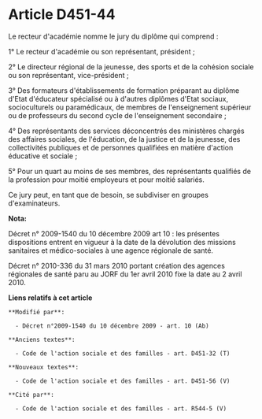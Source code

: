# Article D451-44

Le recteur d'académie nomme le jury du diplôme qui comprend : 

1° Le recteur d'académie ou son représentant, président ; 

2° Le      directeur régional de la jeunesse, des sports et de la cohésion sociale  ou son représentant, vice-président ; 

3° Des formateurs d'établissements de formation préparant au diplôme d'Etat d'éducateur spécialisé ou à d'autres diplômes
d'Etat sociaux, socioculturels ou paramédicaux, de membres de l'enseignement supérieur ou de professeurs du second cycle de
l'enseignement secondaire ; 

4° Des représentants des services déconcentrés des ministères chargés des affaires sociales, de l'éducation, de la justice et
de la jeunesse, des collectivités publiques et de personnes qualifiées en matière d'action éducative et sociale ; 

5° Pour un quart au moins de ses membres, des représentants qualifiés de la profession pour moitié employeurs et pour moitié
salariés. 

Ce jury peut, en tant que de besoin, se subdiviser en groupes d'examinateurs.

**Nota:**

Décret n° 2009-1540 du 10 décembre 2009 art 10 : les présentes dispositions entrent en vigueur à la date de la dévolution des
missions sanitaires et médico-sociales à une agence régionale de santé.

Décret n° 2010-336 du 31 mars 2010 portant création des agences régionales de santé paru au JORF du 1er avril 2010 fixe la
date au 2   avril 2010.

**Liens relatifs à cet article**

	**Modifié par**:

	  - Décret n°2009-1540 du 10 décembre 2009 - art. 10 (Ab)

	**Anciens textes**:

	  - Code de l'action sociale et des familles - art. D451-32 (T)

	**Nouveaux textes**:

	  - Code de l'action sociale et des familles - art. D451-56 (V)

	**Cité par**:

	  - Code de l'action sociale et des familles - art. R544-5 (V)
